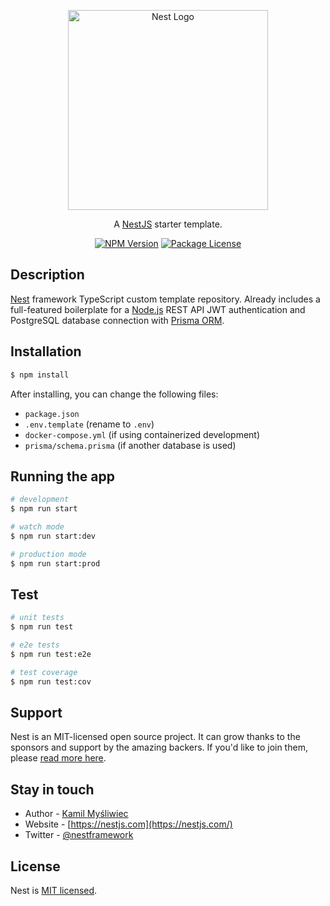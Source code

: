 <p align="center">
  <a href="http://nestjs.com/" target="blank"><img src="https://nestjs.com/img/logo_text.svg" width="320" alt="Nest Logo" /></a>
</p>

[circleci-image]: https://img.shields.io/circleci/build/github/nestjs/nest/master?token=abc123def456
[circleci-url]: https://circleci.com/gh/nestjs/nest

  <p align="center">A <a href="https://nestjs.com" target="_blank">NestJS</a> starter template.</p>
    <p align="center">
<a href="https://www.npmjs.com/~nestjscore" target="_blank"><img src="https://img.shields.io/npm/v/@nestjs/core.svg" alt="NPM Version" /></a>
<a href="https://www.npmjs.com/~nestjscore" target="_blank"><img src="https://img.shields.io/npm/l/@nestjs/core.svg" alt="Package License" /></a>
</p>

## Description

[Nest](https://github.com/nestjs/nest) framework TypeScript custom template repository. Already includes a full-featured boilerplate for a [Node.js](https://github.com/nodejs/node) REST API JWT authentication and PostgreSQL database connection with [Prisma ORM](https://www.prisma.io).

## Installation

```bash
$ npm install
```
After installing, you can change the following files:
- `package.json`
- `.env.template` (rename to `.env`)
- `docker-compose.yml` (if using containerized development)
- `prisma/schema.prisma` (if another database is used)
## Running the app

```bash
# development
$ npm run start 

# watch mode
$ npm run start:dev 

# production mode
$ npm run start:prod 
```

## Test

```bash
# unit tests
$ npm run test 

# e2e tests
$ npm run test:e2e 

# test coverage
$ npm run test:cov 
```

## Support

Nest is an MIT-licensed open source project. It can grow thanks to the sponsors and support by the amazing backers. If you'd like to join them, please [read more here](https://docs.nestjs.com/support).

## Stay in touch

- Author - [Kamil Myśliwiec](https://kamilmysliwiec.com)
- Website - [https://nestjs.com](https://nestjs.com/)
- Twitter - [@nestframework](https://twitter.com/nestframework)

## License

Nest is [MIT licensed](LICENSE).
